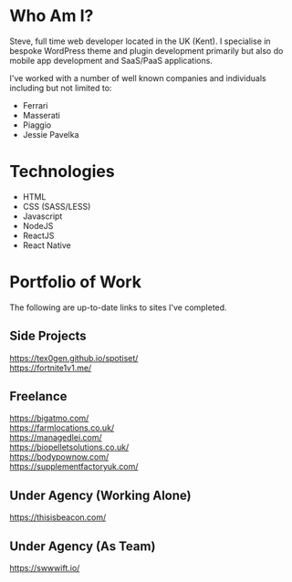 # Who Am I?
Steve, full time web developer located in the UK (Kent). I specialise in bespoke WordPress theme and plugin development primarily but also do mobile app development and SaaS/PaaS applications.

I've worked with a number of well known companies and individuals including but not limited to:
- Ferrari
- Masserati
- Piaggio
- Jessie Pavelka

# Technologies
- HTML
- CSS (SASS/LESS)
- Javascript
- NodeJS
- ReactJS
- React Native

# Portfolio of Work
The following are up-to-date links to sites I've completed.

## Side Projects
https://tex0gen.github.io/spotiset/<br />
https://fortnite1v1.me/

## Freelance
https://bigatmo.com/<br />
https://farmlocations.co.uk/<br />
https://managedlei.com/<br />
https://biopelletsolutions.co.uk/<br />
https://bodypownow.com/<br />
https://supplementfactoryuk.com/

## Under Agency (Working Alone)
https://thisisbeacon.com/

## Under Agency (As Team)
https://swwwift.io/
